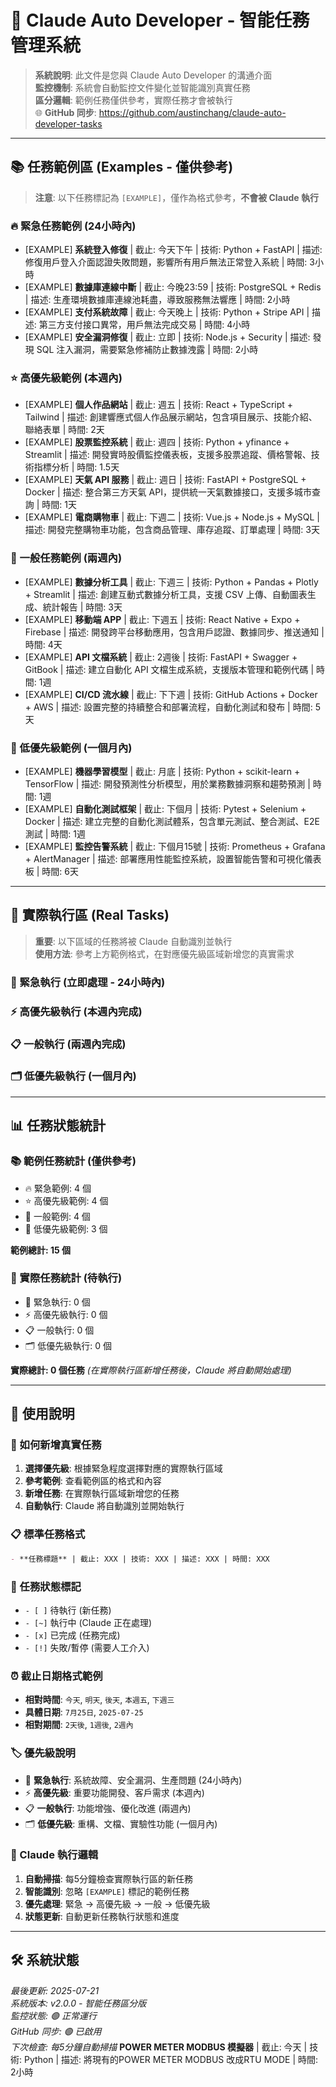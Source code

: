 # 🤖 Claude Auto Developer - 智能任務管理系統

> **系統說明**: 此文件是您與 Claude Auto Developer 的溝通介面  
> **監控機制**: 系統會自動監控文件變化並智能識別真實任務  
> **區分邏輯**: 範例任務僅供參考，實際任務才會被執行  
> 🌐 **GitHub 同步**: https://github.com/austinchang/claude-auto-developer-tasks

---

## 📚 任務範例區 (Examples - 僅供參考)

> **注意**: 以下任務標記為 `[EXAMPLE]`，僅作為格式參考，**不會被 Claude 執行**

### 🔥 緊急任務範例 (24小時內)

- [EXAMPLE] **系統登入修復** | 截止: 今天下午 | 技術: Python + FastAPI | 描述: 修復用戶登入介面認證失敗問題，影響所有用戶無法正常登入系統 | 時間: 3小時
- [EXAMPLE] **數據庫連線中斷** | 截止: 今晚23:59 | 技術: PostgreSQL + Redis | 描述: 生產環境數據庫連線池耗盡，導致服務無法響應 | 時間: 2小時  
- [EXAMPLE] **支付系統故障** | 截止: 今天晚上 | 技術: Python + Stripe API | 描述: 第三方支付接口異常，用戶無法完成交易 | 時間: 4小時
- [EXAMPLE] **安全漏洞修復** | 截止: 立即 | 技術: Node.js + Security | 描述: 發現 SQL 注入漏洞，需要緊急修補防止數據洩露 | 時間: 2小時

### ⭐ 高優先級範例 (本週內)

- [EXAMPLE] **個人作品網站** | 截止: 週五 | 技術: React + TypeScript + Tailwind | 描述: 創建響應式個人作品展示網站，包含項目展示、技能介紹、聯絡表單 | 時間: 2天
- [EXAMPLE] **股票監控系統** | 截止: 週四 | 技術: Python + yfinance + Streamlit | 描述: 開發實時股價監控儀表板，支援多股票追蹤、價格警報、技術指標分析 | 時間: 1.5天
- [EXAMPLE] **天氣 API 服務** | 截止: 週日 | 技術: FastAPI + PostgreSQL + Docker | 描述: 整合第三方天氣 API，提供統一天氣數據接口，支援多城市查詢 | 時間: 1天
- [EXAMPLE] **電商購物車** | 截止: 下週二 | 技術: Vue.js + Node.js + MySQL | 描述: 開發完整購物車功能，包含商品管理、庫存追蹤、訂單處理 | 時間: 3天

### 📅 一般任務範例 (兩週內)

- [EXAMPLE] **數據分析工具** | 截止: 下週三 | 技術: Python + Pandas + Plotly + Streamlit | 描述: 創建互動式數據分析工具，支援 CSV 上傳、自動圖表生成、統計報告 | 時間: 3天
- [EXAMPLE] **移動端 APP** | 截止: 下週五 | 技術: React Native + Expo + Firebase | 描述: 開發跨平台移動應用，包含用戶認證、數據同步、推送通知 | 時間: 4天
- [EXAMPLE] **API 文檔系統** | 截止: 2週後 | 技術: FastAPI + Swagger + GitBook | 描述: 建立自動化 API 文檔生成系統，支援版本管理和範例代碼 | 時間: 1週
- [EXAMPLE] **CI/CD 流水線** | 截止: 下下週 | 技術: GitHub Actions + Docker + AWS | 描述: 設置完整的持續整合和部署流程，自動化測試和發布 | 時間: 5天

### 🔖 低優先級範例 (一個月內)

- [EXAMPLE] **機器學習模型** | 截止: 月底 | 技術: Python + scikit-learn + TensorFlow | 描述: 開發預測性分析模型，用於業務數據洞察和趨勢預測 | 時間: 1週
- [EXAMPLE] **自動化測試框架** | 截止: 下個月 | 技術: Pytest + Selenium + Docker | 描述: 建立完整的自動化測試體系，包含單元測試、整合測試、E2E 測試 | 時間: 1週
- [EXAMPLE] **監控告警系統** | 截止: 下個月15號 | 技術: Prometheus + Grafana + AlertManager | 描述: 部署應用性能監控系統，設置智能告警和可視化儀表板 | 時間: 6天

---

## 🎯 實際執行區 (Real Tasks)

> **重要**: 以下區域的任務將被 Claude 自動識別並執行  
> **使用方法**: 參考上方範例格式，在對應優先級區域新增您的真實需求

### 🚨 緊急執行 (立即處理 - 24小時內)

<!-- 🔴 在此區域新增您的緊急任務，Claude 將優先處理 -->
<!-- 格式: - **任務名稱** | 截止: XXX | 技術: XXX | 描述: XXX | 時間: XXX -->

<!-- 格式: - **任務名稱** | 截止: XXX | 技術: XXX | 描述: XXX | 時間: XXX -->

### ⚡ 高優先級執行 (本週內完成)

<!-- 🟡 在此區域新增您的高優先級任務 -->
<!-- 格式: - **任務名稱** | 截止: XXX | 技術: XXX | 描述: XXX | 時間: XXX -->

### 📋 一般執行 (兩週內完成)

<!-- 🟢 在此區域新增您的一般任務 -->
<!-- 格式: - **任務名稱** | 截止: XXX | 技術: XXX | 描述: XXX | 時間: XXX -->

### 🗂️ 低優先級執行 (一個月內)

<!-- 🔵 在此區域新增您的低優先級任務 -->
<!-- 格式: - **任務名稱** | 截止: XXX | 技術: XXX | 描述: XXX | 時間: XXX -->

---

## 📊 任務狀態統計

### 📚 範例任務統計 (僅供參考)
- 🔥 緊急範例: 4 個
- ⭐ 高優先級範例: 4 個  
- 📅 一般範例: 4 個
- 🔖 低優先級範例: 3 個

**範例總計: 15 個**

### 🎯 實際任務統計 (待執行)
- 🚨 緊急執行: 0 個
- ⚡ 高優先級執行: 0 個
- 📋 一般執行: 0 個
- 🗂️ 低優先級執行: 0 個

**實際總計: 0 個任務** *(在實際執行區新增任務後，Claude 將自動開始處理)*

---

## 📝 使用說明

### 🎯 如何新增真實任務
1. **選擇優先級**: 根據緊急程度選擇對應的實際執行區域
2. **參考範例**: 查看範例區的格式和內容
3. **新增任務**: 在實際執行區域新增您的任務
4. **自動執行**: Claude 將自動識別並開始執行

### 📋 標準任務格式
```markdown
- **任務標題** | 截止: XXX | 技術: XXX | 描述: XXX | 時間: XXX
```

### 🔄 任務狀態標記
- `- [ ]` 待執行 (新任務)
- `- [~]` 執行中 (Claude 正在處理)
- `- [x]` 已完成 (任務完成)
- `- [!]` 失敗/暫停 (需要人工介入)

### ⏰ 截止日期格式範例
- **相對時間**: `今天`, `明天`, `後天`, `本週五`, `下週三`
- **具體日期**: `7月25日`, `2025-07-25`
- **相對期間**: `2天後`, `1週後`, `2週內`

### 🏷️ 優先級說明
- 🚨 **緊急執行**: 系統故障、安全漏洞、生產問題 (24小時內)
- ⚡ **高優先級**: 重要功能開發、客戶需求 (本週內)
- 📋 **一般執行**: 功能增強、優化改進 (兩週內)
- 🗂️ **低優先級**: 重構、文檔、實驗性功能 (一個月內)

### 🤖 Claude 執行邏輯
1. **自動掃描**: 每5分鐘檢查實際執行區的新任務
2. **智能識別**: 忽略 `[EXAMPLE]` 標記的範例任務
3. **優先處理**: 緊急 → 高優先級 → 一般 → 低優先級
4. **狀態更新**: 自動更新任務執行狀態和進度

---

## 🛠️ 系統狀態

*最後更新: 2025-07-21*  
*系統版本: v2.0.0 - 智能任務區分版*  
*監控狀態: 🟢 正常運行*  
*GitHub 同步: 🟢 已啟用*  
*下次檢查: 每5分鐘自動掃描*
 **POWER METER MODBUS 模擬器** | 截止: 今天 | 技術: Python | 描述: 將現有的POWER METER MODBUS 改成RTU MODE | 時間: 2小時
